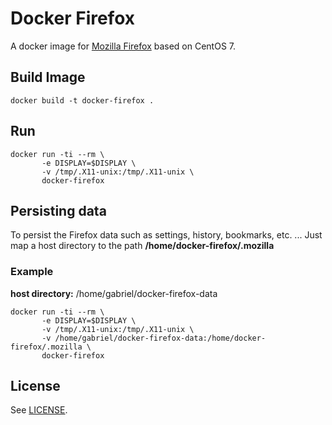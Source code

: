 Docker Firefox
==============

A docker image for [Mozilla Firefox](https://www.mozilla.org/en-US/) based on CentOS 7.

## Build Image ##

```
docker build -t docker-firefox .
```

## Run ##

```
docker run -ti --rm \
       -e DISPLAY=$DISPLAY \
       -v /tmp/.X11-unix:/tmp/.X11-unix \
       docker-firefox
```

## Persisting data ##

To persist the Firefox data such as settings, history, bookmarks, etc. ... Just map a host directory to the path **/home/docker-firefox/.mozilla**

### Example ###

**host directory:** /home/gabriel/docker-firefox-data

```
docker run -ti --rm \
       -e DISPLAY=$DISPLAY \
       -v /tmp/.X11-unix:/tmp/.X11-unix \
       -v /home/gabriel/docker-firefox-data:/home/docker-firefox/.mozilla \
       docker-firefox
```

## License ##

See [LICENSE](LICENSE).